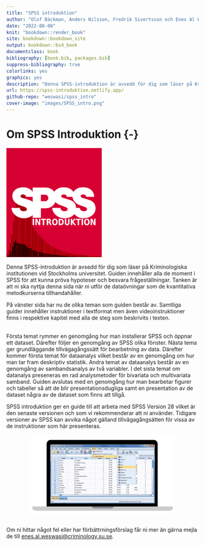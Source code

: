 ```yaml
--- 
title: "SPSS introduktion"
author: "Olof Bäckman, Anders Nilsson, Fredrik Sivertsson och Enes Al Weswasi"
date: "2022-08-08"
knit: "bookdown::render_book"
site: bookdown::bookdown_site
output: bookdown::bs4_book
documentclass: book
bibliography: [book.bib, packages.bib]
suppress-bibliography: true
colorlinks: yes
graphics: yes
description: "Denna SPSS-introduktion är avsedd för dig som läser på Kriminologiska institutionen vid Stockholms universitet."
url: https://spss-introduktion.netlify.app/
github-repo: "weswasi/spss_intro"
cover-image: "images/SPSS_intro.png"
---
```




# Om SPSS Introduktion {-}

<img src="images/SPSS_intro.png" width="250" height="285" class="cover"/><p>Denna SPSS-introduktion är avsedd för dig som läser på Kriminologiska institutionen vid Stockholms universitet. Guiden innehåller alla de moment i SPSS för att kunna pröva hypoteser och besvara frågeställningar. Tanken är att ni ska nyttja denna sida när ni utför de dataövningar som de kvantitativa metodkurserna tillhandahåller.

På vänster sida har nu de olika teman som guiden består av. Samtliga guider innehåller instruktioner i textformat men även videoinstruktioner finns i respektive kapitel med alla de steg som beskrivits i texten.</p>
<br>
Första temat rymmer en genomgång hur man installerar SPSS och öppnar ett dataset. Därefter följer en genomgång av SPSS olika fönster. Nästa tema ger grundläggande tillvägagångssätt för bearbetning av data. Därefter kommer första temat för dataanalys vilket består av en genomgång om hur man tar fram deskriptiv statistik. Andra temat av dataanalys består av en genomgång av sambandsanalys av två variabler. I det sista temat om datanalys preseneras en rad analysmetoder för bivariata och multivariata samband. Guiden avslutas med en genomgång hur man bearbetar figurer och tabeller så att de blir presentationsdugliga samt en presentation av de dataset några av de dataset som finns att tillgå.

SPSS introduktion ger en guide till att arbeta med SPSS Version 28 vilket är den senaste versionen och som vi rekommenderar att ni använder. Tidigare versioner av SPSS kan avvika något gälland tillvägagångsätten för vissa av de instruktioner som här presenteras.

<center><img src="images/animation.gif" width="75%" height="75%"/></center><br>

Om ni hittar något fel eller har förbättrningsförslag får ni mer än gärna mejla de till <a href = "mailto: enes.al.weswasi@criminology.su.se">enes.al.weswasi@criminology.su.se</a>.
